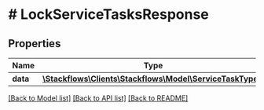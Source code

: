 # # LockServiceTasksResponse

## Properties

Name | Type | Description | Notes
------------ | ------------- | ------------- | -------------
**data** | [**\Stackflows\Clients\Stackflows\Model\ServiceTaskType[]**](ServiceTaskType.md) |  | [optional]

[[Back to Model list]](../../README.md#models) [[Back to API list]](../../README.md#endpoints) [[Back to README]](../../README.md)
